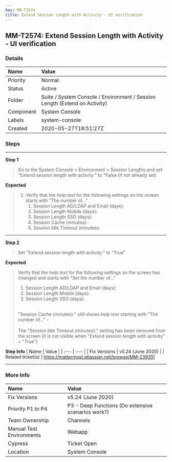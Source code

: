 ```yaml
---
key: MM-T2574
title: Extend Session Length with Activity - UI verification
---
```


## MM-T2574: Extend Session Length with Activity - UI verification

### Details

| Name      | Value                                                                      |
| :-------- | :------------------------------------------------------------------------- |
| Priority  | Normal                                                                     |
| Status    | Active                                                                     |
| Folder    | Suite / System Console / Environment / Session Length (Extend on Activity) |
| Component | System Console                                                             |
| Labels    | system-console                                                             |
| Created   | 2020-05-27T18:51:27Z                                                       |

### Steps

<hr/>

**Step 1**

> <article>Go to the System Console &gt; Environment &gt; Session Lengths and set "Extend session length with activity:" to "False (if not already set)</article>

**Expected**

> <article><ol><li>Verify that the <em>help text</em> for the following settings on the screen starts with "The number of..."<ol><li>Session Length AD/LDAP and Email (days):</li><li>Session Length Mobile (days):</li><li>Session Length SSO (days):</li><li>Session Cache (minutes):</li><li>Session Idle Timeout (minutes): </li></ol></li></ol></article>

<hr/>

**Step 2**

> <article>Set "Extend session length with activity:" to "True"</article>

**Expected**

> <article>Verify that the <em>help text&nbsp;</em>for the following settings on the screen has changed and starts with "<em>Set&nbsp;</em>the number of..."<ol><li>Session Length AD/LDAP and Email (days):</li><li>Session Length Mobile (days):</li><li>Session Length SSO (days):</li></ol><br>"Session Cache (minutes):" still shows <em>help text&nbsp;</em>starting with "The number of..." -<br><br>The "Session Idle Timeout (minutes):" setting has been removed from the screen (it is not visible when "Extend session length with activity" = "True")</article>

**Step Info**
| Name | Value |
| :--- | :--- |
| Fix Versions | v5.24 (June 2020) |
| Related ticket(s) | <a href="https://mattermost.atlassian.net/browse/MM-23935" rel="noopener noreferrer" target="_blank">https://mattermost.atlassian.net/browse/MM-23935</a>​​​​ |

<hr/>

### More Info

| Name                     | Value                                              |
| :----------------------- | :------------------------------------------------- |
| Fix Versions             | v5.24 (June 2020)                                  |
| Priority P1 to P4        | P3 - Deep Functions (Do extensive scenarios work?) |
| Team Ownership           | Channels                                           |
| Manual Test Environments | Webapp                                             |
| Cypress                  | Ticket Open                                        |
| Location                 | System Console                                     |
